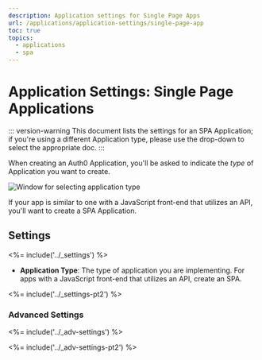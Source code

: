 ```yaml
---
description: Application settings for Single Page Apps
url: /applications/application-settings/single-page-app
toc: true
topics:
  - applications
  - spa
---
```


# Application Settings: Single Page Applications

::: version-warning
This document lists the settings for an SPA Application; if you're using a different Application type, please use the drop-down to select the appropriate doc.
:::

When creating an Auth0 Application, you'll be asked to indicate the *type* of Application you want to create. 

![Window for selecting application type](/media/articles/clients/create-clients.png)

If your app is similar to one with a JavaScript front-end that utilizes an API, you'll want to create a SPA Application.

## Settings

<%= include('../_settings') %>

- **Application Type**: The type of application you are implementing. For apps with a JavaScript front-end that utilizes an API, create an SPA.

<%= include('../_settings-pt2') %>

### Advanced Settings

<%= include('../_adv-settings') %>

<%= include('../_adv-settings-pt2') %>
